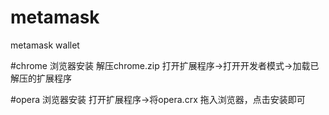 # metamask
metamask wallet

#chrome 浏览器安装
解压chrome.zip
打开扩展程序->打开开发者模式->加载已解压的扩展程序

#opera 浏览器安装
打开扩展程序->将opera.crx 拖入浏览器，点击安装即可

